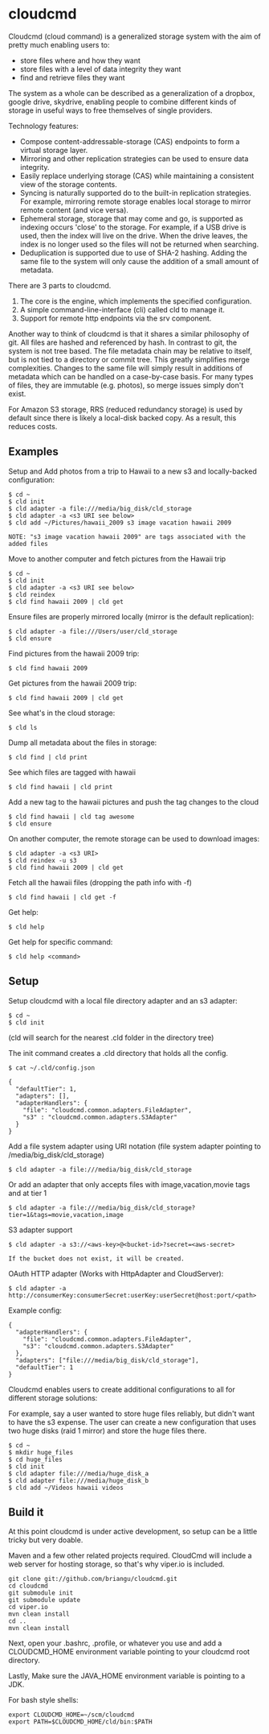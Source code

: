 cloudcmd
========

Cloudcmd (cloud command) is a generalized storage system with the aim of pretty much enabling users to:

* store files where and how they want
* store files with a level of data integrity they want
* find and retrieve files they want

The system as a whole can be described as a generalization of a dropbox, google drive, skydrive, enabling people to combine different kinds of storage in useful ways to free themselves of single providers.

Technology features:

* Compose content-addressable-storage (CAS) endpoints to form a virtual storage layer.
* Mirroring and other replication strategies can be used to ensure data integrity.
* Easily replace underlying storage (CAS) while maintaining a consistent view of the storage contents.
* Syncing is naturally supported do to the built-in replication strategies.  For example, mirroring remote storage enables local storage to mirror remote content (and vice versa).
* Ephemeral storage, storage that may come and go, is supported as indexing occurs 'close' to the storage.  For example, if a USB drive is used, then the index will live on the drive.  When the drive leaves, the index is no longer used so the files will not be returned when searching.
* Deduplication is supported due to use of SHA-2 hashing. Adding the same file to the system will only cause the addition of a small amount of metadata.

There are 3 parts to cloudcmd.

1. The core is the engine, which implements the specified configuration.
2. A simple command-line-interface (cli) called cld to manage it.
3. Support for remote http endpoints via the srv component.

Another way to think of cloudcmd is that it shares a similar philosophy of git.  All files are hashed and referenced by hash.  In contrast to git, the system is not tree based.  The file metadata chain may be relative to itself, but is not tied to a directory or commit tree.  This greatly simplifies merge complexities.  Changes to the same file will simply result in additions of metadata which can be handled on a case-by-case basis.  For many types of files, they are immutable (e.g. photos), so merge issues simply don't exist.

For Amazon S3 storage, RRS (reduced redundancy storage) is used by default since there is likely a local-disk backed copy.  As a result, this reduces costs.

Examples
--------

Setup and Add photos from a trip to Hawaii to a new s3 and locally-backed configuration:

    $ cd ~
    $ cld init
    $ cld adapter -a file:///media/big_disk/cld_storage
    $ cld adapter -a <s3 URI see below>
    $ cld add ~/Pictures/hawaii_2009 s3 image vacation hawaii 2009

    NOTE: "s3 image vacation hawaii 2009" are tags associated with the added files

Move to another computer and fetch pictures from the Hawaii trip

    $ cd ~
    $ cld init
    $ cld adapter -a <s3 URI see below>
    $ cld reindex
    $ cld find hawaii 2009 | cld get

Ensure files are properly mirrored locally (mirror is the default replication):

    $ cld adapter -a file:///Users/user/cld_storage
    $ cld ensure

Find pictures from the hawaii 2009 trip:

    $ cld find hawaii 2009

Get pictures from the hawaii 2009 trip:

    $ cld find hawaii 2009 | cld get

See what's in the cloud storage:

    $ cld ls

Dump all metadata about the files in storage:

    $ cld find | cld print

See which files are tagged with hawaii

    $ cld find hawaii | cld print

Add a new tag to the hawaii pictures and push the tag changes to the cloud

    $ cld find hawaii | cld tag awesome
    $ cld ensure 

On another computer, the remote storage can be used to download images: 

    $ cld adapter -a <s3 URI> 
    $ cld reindex -u s3
    $ cld find hawaii 2009 | cld get 

Fetch all the hawaii files (dropping the path info with -f)

    $ cld find hawaii | cld get -f

Get help:

    $ cld help

Get help for specific command:

    $ cld help <command>

Setup
-----

Setup cloudcmd with a local file directory adapter and an s3 adapter:

    $ cd ~
    $ cld init

(cld will search for the nearest .cld folder in the directory tree)

The init command creates a .cld directory that holds all the config.

    $ cat ~/.cld/config.json

    {
      "defaultTier": 1,
      "adapters": [],
      "adapterHandlers": {
        "file": "cloudcmd.common.adapters.FileAdapter",
        "s3" : "cloudcmd.common.adapters.S3Adapter"
      }
    }

Add a file system adapter using URI notation (file system adapter pointing to /media/big_disk/cld_storage)

    $ cld adapter -a file:///media/big_disk/cld_storage

Or add an adapter that only accepts files with image,vacation,movie tags and at tier 1

    $ cld adapter -a file:///media/big_disk/cld_storage?tier=1&tags=movie,vacation,image

S3 adapter support

    $ cld adapter -a s3://<aws-key>@<bucket-id>?secret=<aws-secret>

    If the bucket does not exist, it will be created.

OAuth HTTP adapter (Works with HttpAdapter and CloudServer):

    $ cld adapter -a http://consumerKey:consumerSecret:userKey:userSecret@host:port/<path>

Example config:

    {
      "adapterHandlers": {
        "file": "cloudcmd.common.adapters.FileAdapter",
        "s3": "cloudcmd.common.adapters.S3Adapter"
      },
      "adapters": ["file:///media/big_disk/cld_storage"],
      "defaultTier": 1
    }


Cloudcmd enables users to create additional configurations to all for different storage solutions:

For example, say a user wanted to store huge files reliably, but didn't want to have the s3 expense.  The user can create a new configuration that uses two huge disks (raid 1 mirror) and store the huge files there.

    $ cd ~
    $ mkdir huge_files
    $ cd huge_files
    $ cld init
    $ cld adapter file:///media/huge_disk_a
    $ cld adapter file:///media/huge_disk_b
    $ cld add ~/Videos hawaii videos

Build it
-----------

At this point cloudcmd is under active development, so setup can be a little tricky but very doable.

Maven and a few other related projects required.  CloudCmd will include a web server for hosting storage, so that's why viper.io is included.

    git clone git://github.com/briangu/cloudcmd.git
    cd cloudcmd
    git submodule init
    git submodule update
    cd viper.io
    mvn clean install
    cd ..
    mvn clean install

Next, open your .bashrc, .profile, or whatever you use and add a CLOUDCMD_HOME environment variable pointing to your cloudcmd root directory.

Lastly, Make sure the JAVA_HOME environment variable is pointing to a JDK.

For bash style shells: 

    export CLOUDCMD_HOME=~/scm/cloudcmd
    export PATH=$CLOUDCMD_HOME/cld/bin:$PATH

